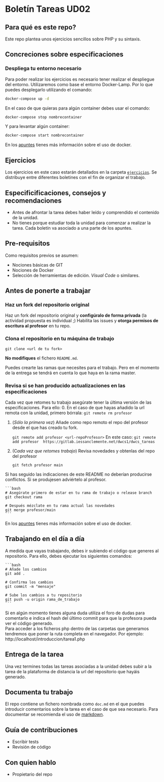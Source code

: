# Boletín Tareas UD02

## Para qué es este repo?

Este repo plantea unos ejercicios sencillos sobre PHP y su sintaxis. 

## Concreciones sobre especificaciones

### Despliega tu entorno necesario

Para poder realizar los ejercicios es necesario tener realizar el despliegue del entorno. Utilizaremos como base el entorno Docker-Lamp. Por lo que puedes desplegarlo utilizando el comando: 

```bash
docker-compose up -d 
```
En el caso de que quieras para algún container debes usar el comando: 

```bash
docker-compose stop nombrecontainer
```
Y para levantar algún container: 
```bash
docker-compose start nombrecontainer 
```

En los [apuntes](https://sabela.pages.iessanclemente.net/dwcs/herramientas/1.docker/) tienes más información sobre el uso de docker. 

## Ejercicios

Los ejercicios en este caso estarán detallados en la carpeta [`ejercicios`](ejercicios). Se distribuye entre diferentes boletines con el fin de organizar el trabajo. 

## Especificificaciones, consejos y recomendaciones

- Antes de afrontar la tarea debes haber leído y comprendido el contenido de la unidad.
- No tienes porque estudiar toda la unidad para comenzar a realizar la tarea. Cada boletín va asociado a una parte de los apuntes. 

## Pre-requisitos

Como requisitos previos se asumen:

- Nociones básicas de GIT
- Nociones de Docker
- Selección de herramientas de edición. *Visual Code* o similares.

## Antes de ponerte a trabajar

### Haz un fork del repositorio original

Haz un fork del repositorio original y **configúralo de forma privada** (la actividad propuesta es individual ;)
Habilita las issues y **otorga permisos de escritura al profesor** en tu repo.

### Clona el repositorio en tu máquina de trabajo

```shell
git clone <url de tu fork>
```
**No modifiques** el fichero `README.md`.

Puedes crearte las ramas que necesites para el trabajo. Pero en el momento de la entrega se tendrá en cuenta lo que haya en la rama master.


### Revisa si se han producido actualizaciones en las especificaciones

Cada vez que retomes tu trabajo asegúrate tener la última versión de las especificaciones. Para ello:
0. En el caso de que hayas añadido la url remota con la unidad, primero bórrala: 
    `git remote rm profesor`
1. (*Sólo la primera vez*) Añade como repo remoto el repo del profesor desde el que has creado tu fork.

    `git remote add profesor <url-repoProfesor>`
    En este caso: 
    `git remote add profesor  https://gitlab.iessanclemente.net/dwcs1/dwcs_tareas` 

2. (C*ada vez que retomes trabajo*) Revisa novedades y obtenlas del repo del profesor

    `git fetch profesor main`

Si has seguido las indicaciones de este README no deberían producirse conflictos. Si se produjesen adviértelo al profesor.

    ```bash
    # Asegúrate primero de estar en tu rama de trabajo o release branch
    git checkout rama
    
    # Después mézclate en tu rama actual las novedades
    git merge profesor/main
    ```
En los [apuntes](https://sabela.pages.iessanclemente.net/dwcs/herramientas/2.git/) tienes más información sobre el uso de docker. 

## Trabajando en el día a día

A medida que vayas trabajando, debes ir subiendo el código que generes al repositorio. Para ello, debes ejecutar los siguientes comandos: 

    ```bash
    # Añade los cambios
    git add .
    
    # Confirma los cambios
    git commit -m "mensaje"

    # Sube los cambios a tu repositorio
    git push -u origin rama_de_trabajo
    ```
Si en algún momento tienes alguna duda utiliza el foro de dudas para comentarlo e indica el hash del último commit para que la profesora pueda ver el código generado.  
Para acceder a los ficheros php dentro de las carpetas que generamos tendremos que poner la ruta completa en el navegador. Por ejemplo: http://localhost/introduccion/tarea1.php

## Entrega de la tarea

Una vez termines todas las tareas asociadas a la unidad debes subir a la tarea de la plataforma de distancia la url del repositorio que hayáis generado.   

## Documenta tu trabajo

El repo contiene un fichero nombrada como `doc.md` en el que puedes introducir comentarios sobre la tarea en el caso de que sea necesario. Para documentar se recomienda el uso de [markdown](https://markdown.es/). 


## Guía de contribuciones

- Escribir tests
- Revisión de código

## Con quien hablo

- Propietario del repo
